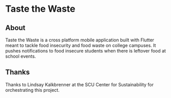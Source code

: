 # Taste the Waste

## About

Taste the Waste is a cross platform mobile application built with Flutter meant to tackle food insecurity and food waste on college campuses. It pushes notifications to food insecure students when there is leftover food at school events.

## Thanks

Thanks to Lindsay Kalkbrenner at the SCU Center for Sustainability for orchestrating this project.
